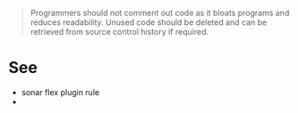 > Programmers should not comment out code as it bloats programs and reduces readability. Unused code should be deleted and can be retrieved from source control history if required.

# See
- sonar flex plugin rule
-